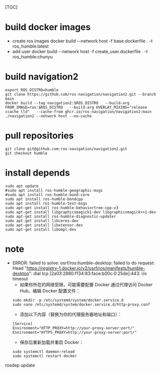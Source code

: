 [TOC]
# build docker images
- create ros images
docker build --network host -f base.dockerfile . -t ros_humble:latest
- add user
docker build --network host -f create_user.dockerfile . -t ros_humble:chunyu

# build navigation2
```
export ROS_DISTRO=humble
git clone https://github.com/ros-navigation/navigation2.git --branch main
docker build --tag navigation2:$ROS_DISTRO   --build-arg FROM_IMAGE=ros:$ROS_DISTRO   --build-arg OVERLAY_MIXINS="release ccache lld"   --cache-from ghcr.io/ros-navigation/navigation2:main   ./navigation2 --network host --no-cache 
```
# pull repositories
```
git clone git@github.com:ros-navigation/navigation2.git
git checkout humble
```
# install depends
```
sudo apt update
#sudo apt install ros-humble-geographic-msgs
#sudo apt install ros-humble-bond-core
sudo apt install ros-humble-bondcpp
sudo apt install ros-humble-test-msgs
sudo apt-get install ros-humble-behaviortree-cpp-v3
sudo apt-get install libgraphicsmagick1-dev libgraphicsmagick++1-dev
sudo apt-get install ros-humble-diagnostic-updater
sudo apt-get install libceres-dev
sudo apt-get install libxtensor-dev
sudo apt-get install libompl-dev
```

# note
- ERROR: failed to solve: osrf/ros:humble-desktop: failed to do request: Head "https://registry-1.docker.io/v2/osrf/ros/manifests/humble-desktop": dial tcp [2a03:2880:f134:83:face:b00c:0:25de]:443: i/o timeout
    - 如果你所在的网络受限，可能需要配置 Docker 通过代理访问 Docker Hub。编辑 Docker 配置文件：
    ```
    sudo mkdir -p /etc/systemd/system/docker.service.d
    sudo nano /etc/systemd/system/docker.service.d/http-proxy.conf
    ```
    - 添加以下内容（替换为你的代理服务器地址和端口）：
    ```
    [Service]
    Environment="HTTP_PROXY=http://your-proxy-server:port/"
    Environment="HTTPS_PROXY=http://your-proxy-server:port/"
    ```
    - 保存后重新加载并重启 Docker：
    ```
    sudo systemctl daemon-reload
    sudo systemctl restart docker
    ```



rosdep update